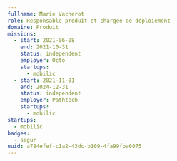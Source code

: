 ```yaml
---
fullname: Marie Vacherot
role: Responsable produit et chargée de déploiement
domaine: Produit
missions:
  - start: 2021-06-08
    end: 2021-10-31
    status: independent
    employer: Octo
    startups:
      - mobilic
  - start: 2021-11-01
    end: 2024-12-31
    status: independent
    employer: Pathtech
    startups:
      - mobilic
startups:
  - mobilic
badges:
  - segur
uuid: a784efef-c1a2-43dc-b109-4fa99fba6075
---
```

